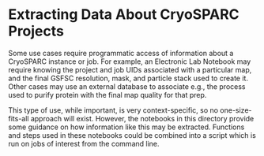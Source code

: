# Extracting Data About CryoSPARC Projects
Some use cases require programmatic access of information about a CryoSPARC instance or job.
For example, an Electronic Lab Notebook may require knowing the project and job UIDs associated with a particular map, and the final GSFSC resolution, mask, and particle stack used to create it.
Other cases may use an external database to associate e.g., the process used to purify protein with the final map quality for that prep.

This type of use, while important, is very context-specific, so no one-size-fits-all approach will exist.
However, the notebooks in this directory provide some guidance on how information like this may be extracted.
Functions and steps used in these notebooks could be combined into a script which is run on jobs of interest from the command line.